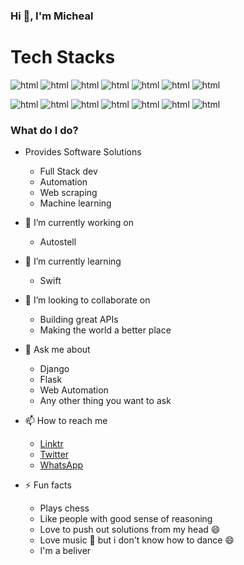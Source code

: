 ### Hi 👋, I'm Micheal

# Tech Stacks
<img src="https://img.shields.io/badge/python-3670A0?style=for-the-badge&logo=python&logoColor=ffdd54" alt="html"/><span>  </span><img src="https://img.shields.io/badge/django-%23092E20.svg?style=for-the-badge&logo=django&logoColor=white" alt="html"/><span>  </span><img src="https://img.shields.io/badge/DJANGO-REST-ff1709?style=for-the-badge&logo=django&logoColor=white&color=ff1709&labelColor=gray" alt="html"/><span>  </span><img src="https://img.shields.io/badge/flask-%23000.svg?style=for-the-badge&logo=flask&logoColor=white" alt="html"/><span>  </span><img src="https://img.shields.io/badge/HTML5-E34F26?style=for-the-badge&logo=html5&logoColor=white" alt="html"/><span>  </span><img src="https://img.shields.io/badge/javascript-%23323330.svg?style=for-the-badge&logo=javascript&logoColor=%23F7DF1E" alt="html"/><span>  </span><img src="https://img.shields.io/badge/css3-%231572B6.svg?style=for-the-badge&logo=css3&logoColor=white" alt="html"/><span>  </span>

<img src="https://img.shields.io/badge/TensorFlow-%23FF6F00.svg?style=for-the-badge&logo=TensorFlow&logoColor=white" alt="html"/><span>  </span><img src="https://img.shields.io/badge/Keras-%23D00000.svg?style=for-the-badge&logo=Keras&logoColor=white" alt="html"/><span>  </span><img src="https://img.shields.io/badge/Matplotlib-%23#ffffff.svg?style=for-the-badge&logo=Matplotlib&logoColor=white" alt="html"/><span>  </span><img src="https://img.shields.io/badge/pandas-%23150458.svg?style=for-the-badge&logo=pandas&logoColor=white" alt="html"/><span>  </span><img src="https://img.shields.io/badge/scikit--learn-%23F7931E.svg?style=for-the-badge&logo=scikit-learn&logoColor=white" alt="html"/><span>  </span><img src="https://img.shields.io/badge/-selenium-%43B02A?style=for-the-badge&logo=selenium&logoColor=white" alt="html"/><span>  </span><img src="https://img.shields.io/badge/docker-%230db7ed.svg?style=for-the-badge&logo=docker&logoColor=white" alt="html"/>


### What do I do? 
* Provides Software Solutions

  * Full Stack dev
  * Automation
  * Web scraping 
  * Machine learning 


<!--
**MichealDavid1/MichealDavid1** is a ✨ _special_ ✨ repository because its `README.md` (this file) appears on your GitHub profile.

Here are some ideas to get you started:
--> 

* 🔭 I’m currently working on 
  * Autostell 
  
* 🌱 I’m currently learning 
  * Swift
  
* 👯 I’m looking to collaborate on 
  * Building great APIs 
  * Making the world a better place

* 💬 Ask me about 
  * Django
  * Flask
  * Web Automation
  * Any other thing you want to ask
  
* 📫 How to reach me
  * [Linktr](https://linktr.ee/michealcodes)
  * [Twitter](https://twitter.com/MichealCodes)
  * [WhatsApp](https://wa.me/message/7IHNGJG2O42HF1)
  
* ⚡ Fun facts
  * Plays chess
  * Like people with good sense of reasoning
  * Love to push out solutions from my head :smile:
  * Love music :musical_note: but i don't know how to dance :smile:
  * I'm a beliver
